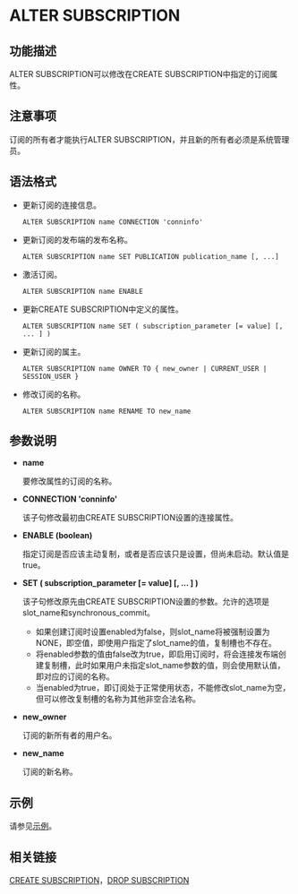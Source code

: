 # ALTER SUBSCRIPTION

## 功能描述<a name="section13387758133316"></a>

ALTER SUBSCRIPTION可以修改在CREATE SUBSCRIPTION中指定的订阅属性。

## 注意事项<a name="section9949646113519"></a>

订阅的所有者才能执行ALTER SUBSCRIPTION，并且新的所有者必须是系统管理员。

## 语法格式<a name="section14225141693411"></a>

- 更新订阅的连接信息。

  ```
  ALTER SUBSCRIPTION name CONNECTION 'conninfo'
  ```

- 更新订阅的发布端的发布名称。

  ```
  ALTER SUBSCRIPTION name SET PUBLICATION publication_name [, ...]
  ```

- 激活订阅。

  ```
  ALTER SUBSCRIPTION name ENABLE
  ```

- 更新CREATE SUBSCRIPTION中定义的属性。

  ```
  ALTER SUBSCRIPTION name SET ( subscription_parameter [= value] [, ... ] )
  ```

- 更新订阅的属主。

  ```
  ALTER SUBSCRIPTION name OWNER TO { new_owner | CURRENT_USER | SESSION_USER }
  ```

- 修改订阅的名称。

  ```
  ALTER SUBSCRIPTION name RENAME TO new_name
  ```

## 参数说明<a name="section5772125023414"></a>

- **name**

    要修改属性的订阅的名称。

- **CONNECTION 'conninfo'**

    该子句修改最初由CREATE SUBSCRIPTION设置的连接属性。

- **ENABLE \(boolean\)**

    指定订阅是否应该主动复制，或者是否应该只是设置，但尚未启动。默认值是true。

- **SET \( subscription\_parameter \[= value\] \[, ... \] \)**

  该子句修改原先由CREATE SUBSCRIPTION设置的参数。允许的选项是slot\_name和synchronous\_commit。

  -   如果创建订阅时设置enabled为false，则slot\_name将被强制设置为NONE，即空值，即使用户指定了slot\_name的值，复制槽也不存在。
  -   将enabled参数的值由false改为true，即启用订阅时，将会连接发布端创建复制槽，此时如果用户未指定slot\_name参数的值，则会使用默认值，即对应的订阅的名称。
  -   当enabled为true，即订阅处于正常使用状态，不能修改slot\_name为空，但可以修改复制槽的名称为其他非空合法名称。


- **new\_owner**

    订阅的新所有者的用户名。

- **new\_name**

    订阅的新名称。

## 示例<a name="section985314309401"></a>

请参见[示例](CREATE-SUBSCRIPTION.md#section1399192015610)。

## 相关链接<a name="section773423484017"></a>

[CREATE SUBSCRIPTION](CREATE-SUBSCRIPTION.md)，[DROP SUBSCRIPTION](DROP-SUBSCRIPTION.md)

